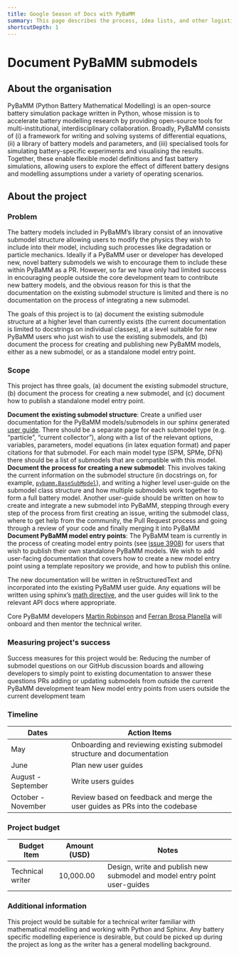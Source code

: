 ```yaml
---
title: Google Season of Docs with PyBaMM
summary: This page describes the process, idea lists, and other logistics for participation in the Google Season of Docs program with PyBaMM.
shortcutDepth: 1
---
```


<!-- Note: the names of individual pages in folders should be marked with an
underscore, i.e., _index.md to treat them as branched pages. -->

# Document PyBaMM submodels

## About the organisation

PyBaMM (Python Battery Mathematical Modelling) is an open-source battery simulation package written in Python, whose mission is to accelerate battery modelling research by providing open-source tools for multi-institutional, interdisciplinary collaboration. Broadly, PyBaMM consists of (i) a framework for writing and solving systems of differential equations, (ii) a library of battery models and parameters, and (iii) specialised tools for simulating battery-specific experiments and visualising the results. Together, these enable flexible model definitions and fast battery simulations, allowing users to explore the effect of different battery designs and modelling assumptions under a variety of operating scenarios.

## About the project

### Problem

The battery models included in PyBaMM’s library consist of an innovative submodel structure allowing users to modify the physics they wish to include into their model, including such processes like degradation or particle mechanics. Ideally if a PyBaMM user or developer has developed new, novel battery submodels we wish to encourage them to include these within PyBaMM as a PR. However, so far we have only had limited success in encouraging people outside the core development team to contribute new battery models, and the obvious reason for this is that the documentation on the existing submodel structure is limited and there is no documentation on the process of integrating a new submodel.

The goals of this project is to (a) document the existing submodule structure at a higher level than currently exists (the current documentation is limited to docstrings on individual classes), at a level suitable for new PyBaMM users who just wish to use the existing submodels, and (b) document the process for creating and publishing new PyBaMM models, either as a new submodel, or as a standalone model entry point.

### Scope

This project has three goals, (a) document the existing submodel structure, (b) document the process for creating a new submodel, and (c) document how to publish a standalone model entry point.

**Document the existing submodel structure**: Create a unified user documentation for the PyBaMM models/submodels in our sphinx generated [user guide](https://docs.pybamm.org/en/stable/source/user_guide/index.html). There should be a separate page for each submodel type (e.g. “particle”, “current collector”), along with a list of the relevant options, variables, parameters, model equations (in latex equation format) and paper citations for that submodel. For each main model type (SPM, SPMe, DFN) there should be a list of submodels that are compatible with this model.
**Document the process for creating a new submodel**: This involves taking the current information on the submodel structure (in docstrings on, for example, [`pybamm.BaseSubModel`](https://docs.pybamm.org/en/stable/source/api/models/submodels/base_submodel.html)), and writing a higher level user-guide on the submodel class structure and how multiple submodels work together to form a full battery model. Another user-guide should be written on how to create and integrate a new submodel into PyBaMM, stepping through every step of the process from first creating an issue, writing the submodel class, where to get help from the community, the Pull Request process and going through a review of your code and finally merging it into PyBaMM
**Document PyBaMM model entry points**: The PyBaMM team is currently in the process of creating model entry points (see [issue 3908](https://github.com/pybamm-team/PyBaMM/issues/3908)) for users that wish to publish their own standalone PyBaMM models. We wish to add user-facing documentation that covers how to create a new model entry point using a template repository we provide, and how to publish this online.

The new documentation will be written in reStructuredText and incorporated into the existing PyBaMM user guide. Any equations will be written using sphinx’s [math directive](https://sphinx-rtd-trial.readthedocs.io/en/latest/ext/math.html), and the user guides will link to the relevant API docs where appropriate.

Core PyBaMM developers [Martin Robinson](https://github.com/martinjrobins) and [Ferran Brosa Planella](https://github.com/brosaplanella) will onboard and then mentor the technical writer.

### Measuring project's success

Success measures for this project would be:
Reducing the number of submodel questions on our GitHub discussion boards and allowing developers to simply point to existing documentation to answer these questions
PRs adding or updating submodels from outside the current PyBaMM development team
New model entry points from users outside the current development team

### Timeline


| Dates              | Action Items                                                                |
|--------------------|-----------------------------------------------------------------------------|
| May                | Onboarding and reviewing existing submodel structure and documentation      |
| June               | Plan new user guides                                                        |
| August - September | Write users guides                                                          |
| October - November | Review based on feedback and merge the user guides as PRs into the codebase |



### Project budget


| Budget Item      | Amount (USD)    | Notes                                                                    |
|------------------|-----------|--------------------------------------------------------------------------|
| Technical writer | 10,000.00 | Design, write and publish new submodel and model entry point user-guides |


### Additional information

This project would be suitable for a technical writer familiar with mathematical modelling and working with Python and Sphinx. Any battery specific modelling experience is desirable, but could be picked up during the project as long as the writer has a general modelling background.
